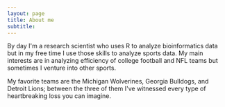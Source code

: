```yaml
---
layout: page
title: About me
subtitle: 
---
```


By day I'm a research scientist who uses R to analyze bioinformatics data but in my free time I use those skills to analyze sports data. My main interests are in analyzing efficiency of college football and NFL teams but sometimes I venture into other sports. 

My favorite teams are the Michigan Wolverines, Georgia Bulldogs, and Detroit Lions; between the three of them I've witnessed every type of heartbreaking loss you can imagine.
